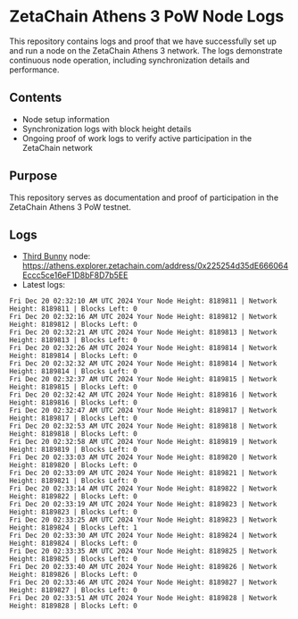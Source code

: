 # ZetaChain Athens 3 PoW Node Logs
This repository contains logs and proof that we have successfully set up and run a node on the ZetaChain Athens 3 network. The logs demonstrate continuous node operation, including synchronization details and performance.

## Contents
- Node setup information
- Synchronization logs with block height details
- Ongoing proof of work logs to verify active participation in the ZetaChain network

## Purpose
This repository serves as documentation and proof of participation in the ZetaChain Athens 3 PoW testnet.

## Logs

- [Third Bunny](https://thirdbunny.xyz/) node: https://athens.explorer.zetachain.com/address/0x225254d35dE666064Eccc5ce16eF1D8bF8D7b5EE
- Latest logs:
```
Fri Dec 20 02:32:10 AM UTC 2024 Your Node Height: 8189811 | Network Height: 8189811 | Blocks Left: 0
Fri Dec 20 02:32:16 AM UTC 2024 Your Node Height: 8189812 | Network Height: 8189812 | Blocks Left: 0
Fri Dec 20 02:32:21 AM UTC 2024 Your Node Height: 8189813 | Network Height: 8189813 | Blocks Left: 0
Fri Dec 20 02:32:26 AM UTC 2024 Your Node Height: 8189814 | Network Height: 8189814 | Blocks Left: 0
Fri Dec 20 02:32:32 AM UTC 2024 Your Node Height: 8189814 | Network Height: 8189814 | Blocks Left: 0
Fri Dec 20 02:32:37 AM UTC 2024 Your Node Height: 8189815 | Network Height: 8189815 | Blocks Left: 0
Fri Dec 20 02:32:42 AM UTC 2024 Your Node Height: 8189816 | Network Height: 8189816 | Blocks Left: 0
Fri Dec 20 02:32:47 AM UTC 2024 Your Node Height: 8189817 | Network Height: 8189817 | Blocks Left: 0
Fri Dec 20 02:32:53 AM UTC 2024 Your Node Height: 8189818 | Network Height: 8189818 | Blocks Left: 0
Fri Dec 20 02:32:58 AM UTC 2024 Your Node Height: 8189819 | Network Height: 8189819 | Blocks Left: 0
Fri Dec 20 02:33:03 AM UTC 2024 Your Node Height: 8189820 | Network Height: 8189820 | Blocks Left: 0
Fri Dec 20 02:33:09 AM UTC 2024 Your Node Height: 8189821 | Network Height: 8189821 | Blocks Left: 0
Fri Dec 20 02:33:14 AM UTC 2024 Your Node Height: 8189822 | Network Height: 8189822 | Blocks Left: 0
Fri Dec 20 02:33:19 AM UTC 2024 Your Node Height: 8189823 | Network Height: 8189823 | Blocks Left: 0
Fri Dec 20 02:33:25 AM UTC 2024 Your Node Height: 8189823 | Network Height: 8189824 | Blocks Left: 1
Fri Dec 20 02:33:30 AM UTC 2024 Your Node Height: 8189824 | Network Height: 8189824 | Blocks Left: 0
Fri Dec 20 02:33:35 AM UTC 2024 Your Node Height: 8189825 | Network Height: 8189825 | Blocks Left: 0
Fri Dec 20 02:33:40 AM UTC 2024 Your Node Height: 8189826 | Network Height: 8189826 | Blocks Left: 0
Fri Dec 20 02:33:46 AM UTC 2024 Your Node Height: 8189827 | Network Height: 8189827 | Blocks Left: 0
Fri Dec 20 02:33:51 AM UTC 2024 Your Node Height: 8189828 | Network Height: 8189828 | Blocks Left: 0
```
